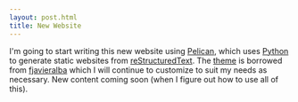 ```yaml
---
layout: post.html
title: New Website
---
```


I'm going to start writing this new website using [Pelican](http://docs.getpelican.com/en/3.3.0/), which uses [Python](http://www.python.org/) to generate static websites from [reStructuredText](http://docutils.sourceforge.net/rst.html). The [theme](https://github.com/fjavieralba/flasky) is borrowed from [fjavieralba](http://fjavieralba.com/) which I will continue to customize to suit my needs as necessary. New content coming soon (when I figure out how to use all of this).

